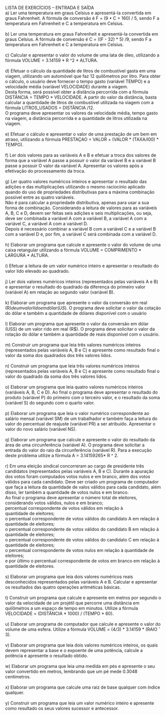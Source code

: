 LISTA DE EXERCÍCIOS – ENTRADA E SAÍDA<br>
a) Ler uma temperatura em graus Celsius e apresentá-la convertida em graus Fahrenheit. A fórmula de
conversão é F = (9 • C + 160) / 5, sendo F a temperatura em Fahrenheit e C a temperatura em Celsius.<br><br>
b) Ler uma temperatura em graus Fahrenheit e apresentá-la convertida em graus Celsius. A fórmula de
conversão é C = ((F - 32) * 5) /9, sendo F a temperatura em Fahrenheit e C a temperatura em Celsius.
<br><br>
c) Calcular e apresentar o valor do volume de uma lata de óleo, utilizando a fórmula VOLUME = 3.14159 *
R ^2 * ALTURA.<br><br>
d) Efetuar o cálculo da quantidade de litros de combustível gasta em uma viagem, utilizando um automóvel
que faz 12 quilômetros por litro. Para obter o cálculo, o usuário deve fornecer o tempo gasto (variável
TEMPO) e a velocidade média (variável VELOCIDADE) durante a viagem.<br> Desta forma, será possível
obter a distância percorrida com a fórmula DISTÂNCIA = TEMPO * VELOCIDADE. A partir do valor da
distância, basta calcular a quantidade de litros de combustível utilizada na viagem com a fórmula
LITROS_USADOS = DISTÂNCIA /12.<br> O programa deve apresentar os valores da velocidade média, tempo
gasto na viagem, a distância percorrida e a quantidade de litros utilizada na viagem.<br><br>
e) Efetuar o cálculo e apresentar o valor de uma prestação de um bem em atraso, utilizando a fórmula
PRESTAÇAO = VALOR + (VALOR * (TAXA/l00) * TEMPO).<br><br>
f) Ler dois valores para as variáveis A e B e efetuar a troca dos valores de forma que a variável A passe a
possuir o valor da variável B e a variável B passe a possuir O valor da variável A. Apresentar os valores
após a efetivação do processamento da troca.<br><br>
g) Ler quatro valores numéricos inteiros e apresentar o resultado das adições e das multiplicações
utilizando o mesmo raciocínio aplicado quando do uso de propriedades distributivas para a máxima
combinação possível entre as quatro variáveis.<br> Não é para calcular a propriedade distributiva, apenas para
usar a sua forma de combinação. Considerando a leitura de valores para as variáveis A, B, C e D, devem
ser feitas seis adições e seis multiplicações, ou seja, deve ser combinada a variável A com a variável B, a
variável A com a variável C, a variável A com a variável D.<br> Depois é necessário combinar a variável B com
a variável C e a variável B com a variável D e, por fim, a variável C será combinada com a variável D.<br><br>
h) Elaborar um programa que calcule e apresente o valor do volume de uma caixa retangular utilizando a
fórmula VOLUME = COMPRIMENTO * LARGURA * ALTURA.<br><br>
i) Efetuar a leitura de um valor numérico inteiro e apresentar o resultado do valor lido elevado ao quadrado.<br><br>
j) Ler dois valores numéricos inteiros (representados pelas variáveis A e B) e apresentar o resultado do
quadrado da diferença do primeiro valor (variável A) em relação ao segundo valor (variável B).<br><br>
k) Elaborar um programa que apresente o valor da conversão em real (R$) de um valor lido em dólar
(US$). O programa deve solicitar o valor da cotação do dólar e também a quantidade de dólares disponível
com o usuário<br><br>
l) Elaborar um programa que apresente o valor da conversão em dólar (USS) de um valor rido em real
(R$). O programa deve solicitar o valor da rotação do dólar e também a quantidade de reais disponível
com o usuário.<br><br>
m) Construir um programa que leia três valores numéricos inteiros (representados pelas variáveis A, B e
C) e apresente como resultado final o valor da soma dos quadrados dos três valores lidos.<br><br>
n) Construir um programa que leia três valores numéricos inteiros (representados pelas variáveis A, B e C)
e apresente como resultado final o valor do quadrado da soma dos três valores lidos.<br><br>
o) Elaborar um programa que leia quatro valores numéricos inteiros (variáveis A, B, C e D). Ao final o
programa deve apresentar o resultado do produto (variável P) do primeiro com o terceiro valor, e o
resultado da soma (variável S) do segundo com o quarto valor.<br><br>
p) Elaborar um programa que leia o valor numérico correspondente ao salário mensal (variável SM) de um
trabalhador e também faça a leitura do valor do percentual de reajuste (variável PR) a ser atribuído.
Apresentar o valor do novo salário (variável NS).<br><br>
q) Elaborar um programa que calcule e apresente o valor do resultado da área de uma circunferência
(variável A). O programa deve solicitar a entrada do valor do raio da circunferência (variável R). Para a
execução deste problema utilize a fórmula A = 3.14159265* R ^ 2.<br><br>
r) Em uma eleição sindical concorreram ao cargo de presidente três candidatos (representados pelas
variáveis A, B e C). Durante a apuração dos votos foram computados votos nulos e em branco, além dos
votos válidos para cada candidato. Deve ser criado um programa de computador que faça a leitura da
quantidade de valos válidos para cada candidato, além disso, ler também a
quantidade de votos nulos e em branco.<br> Ao final o programa deve apresentar o número total de eleitores,
considerando votos válidos, nulos e em branco;<br> percentual correspondente de votos válidos em relação à<br>
quantidade de eleitores;<br> o percentual correspondente de votos válidos do candidato A em relação à
quantidade de eleitores;<br> o percentual correspondente de votos válidos do candidato B em relação à
quantidade de eleitores;<br> o percentual correspondente de votos válidos do candidato C em relação à
quantidade de eleitores;<br> o percentual correspondente de votos nulos em relação à quantidade de eleitores;<br>
e por último o percentual correspondente de votos em branco em relação à quantidade de eleitores.<br><br>
s) Elaborar um programa que leia dois valores numéricos reais desconhecidos representados pelas
variáveis A e B. Calcular e apresentar os resultados das quatro operações aritméticas básicas.<br><br>
t) Construir um programa que calcule e apresente em metros por segundo o valor da velocidade de um
projétil que percorre uma distância em quilômetros a um espaço de tempo em minutos. Utilize a fórmula
VELOCIDADE = (DISTÂNCIA * 1000) / (TEMPO * 60).<br><br>
u) Elaborar um programa de computador que calcule e apresente o valor do volume de uma esfera. Utilize
a fórmula VOLUME = (4/3) * 3.14159 * (RAIO ˆ 3).<br><br>
v) Elaborar um programa que leia dois valores numéricos inteiros, os quais devem representar a base e o
expoente de uma potência, calcule a potência e apresente o resultado obtido.<br><br>
w) Elaborar um programa que leia uma medida em pés e apresente o seu valor convertido em metros,
lembrando que um pé mede 0.3048 centímetros.<br><br>
x) Elaborar um programa que calcule uma raiz de base qualquer com índice qualquer.<br><br>
y) Construir um programa que leia um valor numérico inteiro e apresente como resultado os seus valores
sucessor e antecessor.<br><br>